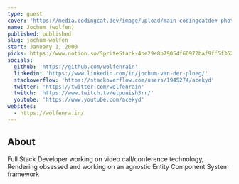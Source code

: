 ```yaml
---
type: guest
cover: 'https://media.codingcat.dev/image/upload/main-codingcatdev-photo/podcast-guest/wolfenrain'
name: Jochum (wolfen)
published: published
slug: jochum-wolfen
start: January 1, 2000
picks: https://www.notion.so/SpriteStack-4be29e8b79054f60972baf9ff5f36295, https://www.notion.so/Twitter-2d645975373e4f4897baabf5ebeda217
socials:
  github: 'https://github.com/wolfenrain'
  linkedin: 'https://www.linkedin.com/in/jochum-van-der-ploeg/'
  stackoverflow: 'https://stackoverflow.com/users/1945274/acekyd'
  twitter: 'https://twitter.com/wolfenrain'
  twitch: 'https://www.twitch.tv/elpunish3rr/'
  youtube: 'https://www.youtube.com/acekyd'
websites:
  - https://wolfenra.in/
---
```


## About

Full Stack Developer working on video call/conference technology, Rendering obsessed and working on an agnostic Entity Component System framework
